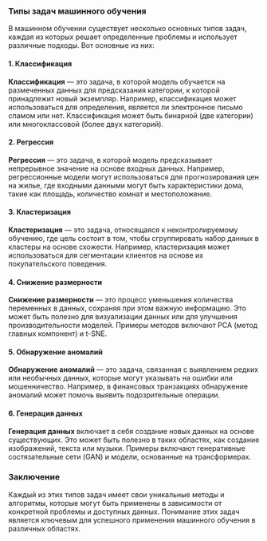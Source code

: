 ### Типы задач машинного обучения

В машинном обучении существует несколько основных типов задач, каждая из которых решает определенные проблемы и использует различные подходы. Вот основные из них:

#### 1. Классификация
**Классификация** — это задача, в которой модель обучается на размеченных данных для предсказания категории, к которой принадлежит новый экземпляр. Например, классификация может использоваться для определения, является ли электронное письмо спамом или нет. Классификация может быть бинарной (две категории) или многоклассовой (более двух категорий).

#### 2. Регрессия
**Регрессия** — это задача, в которой модель предсказывает непрерывное значение на основе входных данных. Например, регрессионные модели могут использоваться для прогнозирования цен на жилье, где входными данными могут быть характеристики дома, такие как площадь, количество комнат и местоположение.

#### 3. Кластеризация
**Кластеризация** — это задача, относящаяся к неконтролируемому обучению, где цель состоит в том, чтобы сгруппировать набор данных в кластеры на основе схожести. Например, кластеризация может использоваться для сегментации клиентов на основе их покупательского поведения.

#### 4. Снижение размерности
**Снижение размерности** — это процесс уменьшения количества переменных в данных, сохраняя при этом важную информацию. Это может быть полезно для визуализации данных или для улучшения производительности моделей. Примеры методов включают PCA (метод главных компонент) и t-SNE.

#### 5. Обнаружение аномалий
**Обнаружение аномалий** — это задача, связанная с выявлением редких или необычных данных, которые могут указывать на ошибки или мошенничество. Например, в финансовых транзакциях обнаружение аномалий может помочь выявить подозрительные операции.

#### 6. Генерация данных
**Генерация данных** включает в себя создание новых данных на основе существующих. Это может быть полезно в таких областях, как создание изображений, текста или музыки. Примеры включают генеративные состязательные сети (GAN) и модели, основанные на трансформерах.

### Заключение
Каждый из этих типов задач имеет свои уникальные методы и алгоритмы, которые могут быть применены в зависимости от конкретной проблемы и доступных данных. Понимание этих задач является ключевым для успешного применения машинного обучения в различных областях.
